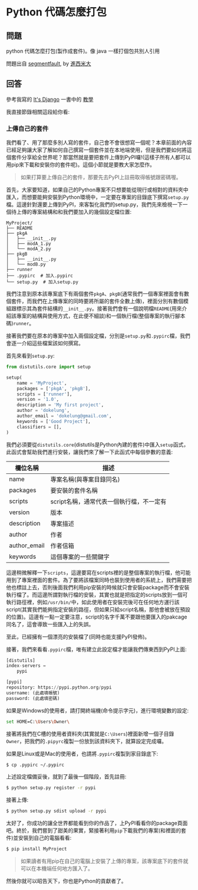 # Python 代碼怎麼打包

## 問題

python 代碼怎麼打包(製作成套件)。像 java 一樣打個包共別人引用

問題出自 [segmentfault](https://segmentfault.com/q/1010000005942981/a-1020000005943604), by [進西米大](https://segmentfault.com/u/jinximida)

## 回答

參考我寫的 [It's Django](http://www.books.com.tw/products/0010676433) 一書中的 [教學](http://dokelung-blog.logdown.com/posts/243281-notes-django-python-modules-and-kits)

我直接節錄相關這段給你看:

### 上傳自己的套件

我們看了、用了那麼多別人寫的套件，自己會不會很想寫一個呢？本章前面的內容已經足夠讓大家了解如何自己撰寫一個套件並在本地端使用，但是我們要如何將這個套件分享給全世界呢？那當然就是要把套件上傳到PyPI囉!(這樣子所有人都可以用pip來下載和安裝你的套件呢)。這個小節就是要教大家怎麼作。

> 如果打算要上傳自己的套件，那要先去PyPI上註冊取得帳號跟密碼喔。

首先，大家要知道，如果自己的Python專案不只想要能從現行或相對的資料夾中匯入，而想要能夠安裝到Python環境中，一定要在專案的目錄底下撰寫`setup.py`檔。這邊針對還要上傳到PyPI，來客製化我們的setup.py，我們先來檢視一下一個待上傳的專案結構和和我們要加入的幾個設定檔位置:

```
MyProject/
├── README
├── pkgA
│   ├── __init__.py
│   ├── modA_1.py
│   └── modA_2.py
├── pkgB
│   ├── __init__.py
│   └── modB.py
├── runner
├── .pypirc  # 加入.pypirc
└── setup.py  # 加入setup.py
```

我們注意到原本該專案底下有兩個套件`pkgA`、`pkgB`(通常我們一個專案裡面會有數個套件，而我們在上傳專案的同時要將所屬的套件全數上傳)，裡面分別有數個模組跟標示其為套件結構的`__init__.py`。接著我們會有一個說明檔`README`(用來介紹該專案的結構與使用方式，在此便不細談)和一個執行檔(整個專案的執行腳本碼)`runner`。

接著我們要在原本的專案中加入兩個設定檔，分別是`setup.py`和`.pypirc`檔，我們會逐一介紹這些檔案該如何撰寫。

首先來看到`setup.py`:

```python
from distutils.core import setup

setup(
	name = 'MyProject',
	packages = ['pkgA', 'pkgB'],
	scripts = ['runner'],
	version = '1.0',
	description = 'My first project',
	author = 'dokelung',
	author_email = 'dokelung@gmail.com',
	keywords = ['Good Project'],
	classifiers = [],
)
```

我們必須要從`distutils.core`(distutils是Python內建的套件)中匯入`setup`函式，此函式會幫助我們進行安裝，讓我們來了解一下此函式中每個參數的意義:
 
| 欄位名稱 | 描述 |
|---|---|
| name | 專案名稱(與專案目錄同名) |
| packages | 要安裝的套件名稱 |
| scripts | script名稱，通常代表一個執行檔，不一定有 |
| version | 版本 |
| description | 專案描述 |
| author | 作者 |
| author_email | 作者信箱 |
| keywords | 這個專案的一些關鍵字 |

這邊稍微解釋一下`scripts`，這邊要寫在scripts裡的是整個專案的執行檔，他可能用到了專案裡面的套件。為了要將該檔案同時也裝到使用者的系統上，我們需要把他也標註上去，否則後面我們利用pip安裝的時候就只會安裝package而不會安裝執行檔了。而這邊所謂對執行檔的安裝，其實也就是把指定的scripts放到一個可執行路徑裡，例如`/usr/bin/`中，如此使用者在安裝完後可在任何地方運行該script(其實我們能夠指定安裝的路徑，但如果只給script名稱，那他會被放在預設的位置)。這邊有一點一定要注意，script的名字千萬不要跟他要匯入的pakcage同名了，這會導致一些匯入上的失誤。

至此，已經擁有一個漂亮的安裝檔了(同時也能支援PyPI發佈)。

接著，我們來看看`.pypirc`檔，唯有建立此設定檔才能讓我們傳東西到PyPI上面:

```python
[distutils]
index-servers =
    pypi 

[pypi] 
repository: https://pypi.python.org/pypi
username: (此處填帳號)
password: (此處填密碼)
```

如果是Windows的使用者，請打開終端機(命令提示字元)，進行環境變數的設定:

```sh
set HOME=C:\Users\Owner\
```

接著將我們在C槽的使用者資料夾(其實就是`C:\Users`)裡面新增一個子目錄`Owner`，把我們的`.pipyrc`複製一份放到該資料夾下，就算設定完成囉。

如果是Linux或是Mac的使用者，也請將`.pypirc`複製到家目錄底下:

```sh
$ cp .pypirc ~/.pypirc
```

上述設定檔備妥後，就到了最後一個階段，首先註冊:

```sh
$ python setup.py register -r pypi
```

接著上傳:

```sh
$ python setup.py sdist upload -r pypi
```

太好了，你成功的讓全世界都能看到你的作品了，上PyPI看看你的package頁面吧。終於，我們嘗到了甜美的果實，緊接著利用`pip`下載我們的專案(和裡面的套件)並安裝到自己的電腦看看:

```sh
$ pip install MyProject
```

> 如果讀者有用pip在自己的電腦上安裝了上傳的專案，該專案底下的套件就可以在本機端任何地方匯入了。

然後你就可以昭告天下，你也是Python的貢獻者了。
